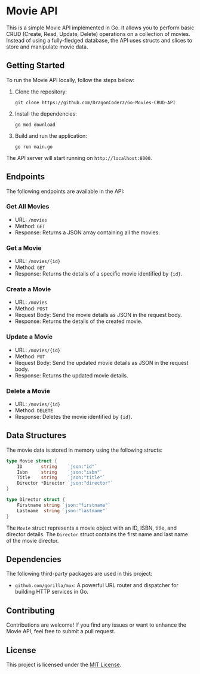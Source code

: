 # Movie API

This is a simple Movie API implemented in Go. It allows you to perform basic CRUD (Create, Read, Update, Delete) operations on a collection of movies. Instead of using a fully-fledged database, the API uses structs and slices to store and manipulate movie data.

## Getting Started

To run the Movie API locally, follow the steps below:

1. Clone the repository:
   ```
   git clone https://github.com/DragonCoderz/Go-Movies-CRUD-API
   ```

2. Install the dependencies:
   ```
   go mod download
   ```

3. Build and run the application:
   ```
   go run main.go
   ```

The API server will start running on `http://localhost:8000`.

## Endpoints

The following endpoints are available in the API:

### Get All Movies

- URL: `/movies`
- Method: `GET`
- Response: Returns a JSON array containing all the movies.

### Get a Movie

- URL: `/movies/{id}`
- Method: `GET`
- Response: Returns the details of a specific movie identified by `{id}`.

### Create a Movie

- URL: `/movies`
- Method: `POST`
- Request Body: Send the movie details as JSON in the request body.
- Response: Returns the details of the created movie.

### Update a Movie

- URL: `/movies/{id}`
- Method: `PUT`
- Request Body: Send the updated movie details as JSON in the request body.
- Response: Returns the updated movie details.

### Delete a Movie

- URL: `/movies/{id}`
- Method: `DELETE`
- Response: Deletes the movie identified by `{id}`.

## Data Structures

The movie data is stored in memory using the following structs:

```go
type Movie struct {
	ID       string    `json:"id"`
	Isbn     string    `json:"isbn"`
	Title    string    `json:"title"`
	Director *Director `json:"director"`
}

type Director struct {
	Firstname string `json:"firstname"`
	Lastname  string `json:"lastname"`
}
```

The `Movie` struct represents a movie object with an ID, ISBN, title, and director details. The `Director` struct contains the first name and last name of the movie director.

## Dependencies

The following third-party packages are used in this project:

- `github.com/gorilla/mux`: A powerful URL router and dispatcher for building HTTP services in Go.

## Contributing

Contributions are welcome! If you find any issues or want to enhance the Movie API, feel free to submit a pull request.

## License

This project is licensed under the [MIT License](LICENSE).
